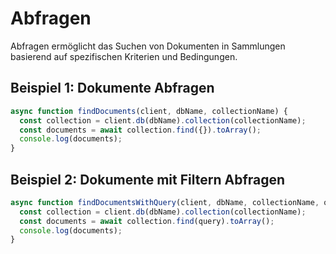 # Abfragen

Abfragen ermöglicht das Suchen von Dokumenten in Sammlungen basierend auf spezifischen Kriterien und Bedingungen.

## Beispiel 1: Dokumente Abfragen
```javascript
async function findDocuments(client, dbName, collectionName) {
  const collection = client.db(dbName).collection(collectionName);
  const documents = await collection.find({}).toArray();
  console.log(documents);
}
```
## Beispiel 2: Dokumente mit Filtern Abfragen
```javascript
async function findDocumentsWithQuery(client, dbName, collectionName, query) {
  const collection = client.db(dbName).collection(collectionName);
  const documents = await collection.find(query).toArray();
  console.log(documents);
}
```
